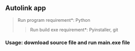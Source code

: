## **Autolink app**

> Run program requirement*: Python
> > Run build exe requirement*: Pyinstaller, git
### Usage: download source file and run main.exe file
